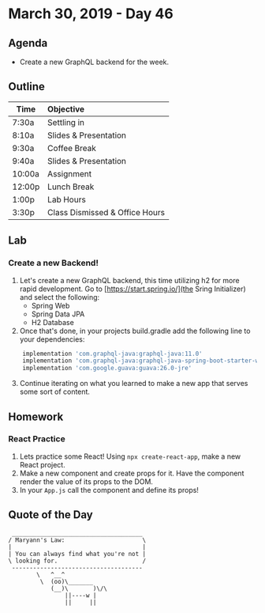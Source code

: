 # March 30, 2019 - Day 46


## Agenda

- Create a new GraphQL backend for the week. 

## Outline

| Time   | Objective                        |
| -------|:---------------------------------|
| 7:30a  | Settling in                      |
| 8:10a  | Slides & Presentation            |
| 9:30a  | Coffee Break                     |
| 9:40a  | Slides & Presentation            |
| 10:00a | Assignment                       |
| 12:00p | Lunch Break                      |
| 1:00p  | Lab Hours                        |
| 3:30p  | Class Dismissed & Office Hours   |

## Lab

### Create a new Backend! 

1. Let's create a new GraphQL backend, this time utilizing h2 for more rapid development. Go to [https://start.spring.io/](the Sring Initializer) and select the following: 
    - Spring Web
    - Spring Data JPA
    - H2 Database
2. Once that's done, in your projects build.gradle add the following line to your dependencies:

```groovy
	implementation 'com.graphql-java:graphql-java:11.0'
	implementation 'com.graphql-java:graphql-java-spring-boot-starter-webmvc:1.0'
	implementation 'com.google.guava:guava:26.0-jre'
```
3. Continue iterating on what you learned to make a new app that serves some sort of content. 

## Homework

### React Practice

1. Lets practice some React! Using `npx create-react-app`, make a new React project. 
2. Make a new component and create props for it. Have the component render the value of its props to the DOM. 
3. In your `App.js` call the component and define its props! 

## Quote of the Day 
```
 _____________________________________
/ Maryann's Law:                      \
|                                     |
| You can always find what you're not |
\ looking for.                        /
 -------------------------------------
        \   ^__^
         \  (oo)\_______
            (__)\       )\/\
                ||----w |
                ||     ||
```